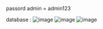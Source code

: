 passord admin = admin123

database :
![image](https://github.com/user-attachments/assets/fa08c570-6e8f-4b4e-9d04-9a550289c78b)
![image](https://github.com/user-attachments/assets/3003e8b8-281d-4b43-b0e7-a074e87b79e8)
![image](https://github.com/user-attachments/assets/6dc4c7ce-f607-4a1e-bba9-b28fd2f08cda)

